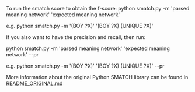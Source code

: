To run the smatch score to obtain the f-score:
python smatch.py -m 'parsed meaning network' 'expected meaning network'

e.g. python smatch.py -m '(BOY ?X)' '(BOY ?X) (UNIQUE ?X)'

If you also want to have the precision and recall, then run:

python smatch.py -m 'parsed meaning network' 'expected meaning network' --pr

e.g. python smatch.py -m '(BOY ?X)' '(BOY ?X) (UNIQUE ?X)' --pr

More information about the original Python SMATCH library can be found in [README_ORIGINAL.md](README_ORIGINAL.md)